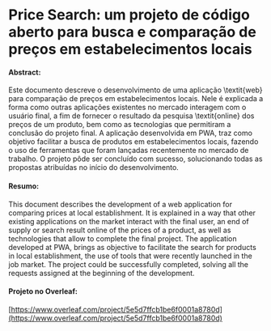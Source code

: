 # Price Search: um projeto de código aberto para busca e comparação de preços em estabelecimentos locais

#### Abstract:
Este documento descreve o desenvolvimento de uma aplicação \textit{web} para comparação de preços em estabelecimentos locais. Nele é explicada a forma como outras aplicações existentes no mercado interagem com o usuário final, a fim de fornecer o resultado da pesquisa \textit{online} dos preços de um produto, bem como as tecnologias que permitiram a conclusão do projeto final. A aplicação desenvolvida em PWA, traz como objetivo facilitar a busca de produtos em estabelecimentos locais, fazendo o uso de ferramentas que foram lançadas recentemente no mercado de trabalho. O projeto pôde ser concluído com sucesso, solucionando todas as propostas atribuídas no início do desenvolvimento. 

#### Resumo:
This document describes the development of a web application for comparing prices at local establishment. It is explained in a way that other existing applications on the market interact with the final user, an end of supply or search result  online of the prices of a product, as well as technologies that allow to complete the final project. The application developed at PWA, brings as objective to facilitate the search for products in local establishment, the use of tools that were recently launched in the job market. The project could be successfully completed, solving all the requests assigned at the beginning of the development.

#### Projeto no Overleaf:
[https://www.overleaf.com/project/5e5d7ffcb1be6f0001a8780d](https://www.overleaf.com/project/5e5d7ffcb1be6f0001a8780d)
